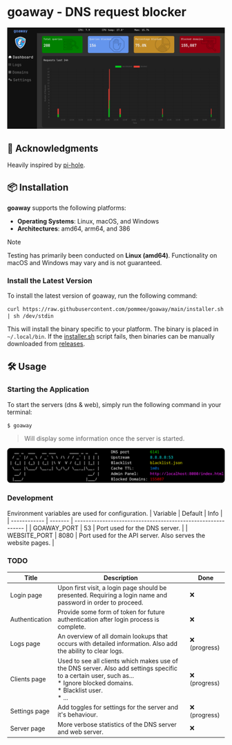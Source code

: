 # goaway - DNS request blocker

![goaway Preview](./resources/preview.png)

## 🙏 Acknowledgments

Heavily inspired by [pi-hole](https://github.com/pi-hole/pi-hole).

## 📦 Installation

**goaway** supports the following platforms:

- **Operating Systems**: Linux, macOS, and Windows
- **Architectures**: amd64, arm64, and 386

> [!NOTE]
> Testing has primarily been conducted on **Linux (amd64)**.
> Functionality on macOS and Windows may vary and is not guaranteed.

### Install the Latest Version

To install the latest version of goaway, run the following command:

```shell
curl https://raw.githubusercontent.com/pommee/goaway/main/installer.sh | sh /dev/stdin
```

This will install the binary specific to your platform.
The binary is placed in `~/.local/bin`.
If the [installer.sh](https://github.com/pommee/goaway/blob/main/installer.sh) script fails, then binaries can be manually downloaded from [releases](https://github.com/pommee/goaway/releases).

## 🛠 Usage

### Starting the Application

To start the servers (dns & web), simply run the following command in your terminal:

```console
$ goaway
```

> Will display some information once the server is started.

![started](./resources/started.png)

### Development

Environment variables are used for configuration.
| Variable     | Default | Info                                                         |
| ------------ | ------- | ------------------------------------------------------------ |
| GOAWAY_PORT  | 53      | Port used for the DNS server.                                |
| WEBSITE_PORT | 8080    | Port used for the API server. Also serves the website pages. |

### TODO

| Title          | Description                                                                                                                                                                    | Done         |
| -------------- | ------------------------------------------------------------------------------------------------------------------------------------------------------------------------------ | ------------ |
| Login page     | Upon first visit, a login page should be presented. Requiring a login name and password in order to proceed.                                                                   | ❌            |
| Authentication | Provide some form of token for future authentication after login process is complete.                                                                                          | ❌            |
| Logs page      | An overview of all domain lookups that occurs with detailed information. Also add the ability to clear logs.                                                                   | ❌ (progress) |
| Clients page   | Used to see all clients which makes use of the DNS server. Also add settings specific to a certain user, such as...<br>* Ignore blocked domains.<br>* Blacklist user.<br>* ... | ❌ (progress) |
| Settings page  | Add toggles for settings for the server and it's behaviour.                                                                                                                    | ❌ (progress) |
| Server page    | More verbose statistics of the DNS server and web server.                                                                                                                      | ❌            |
